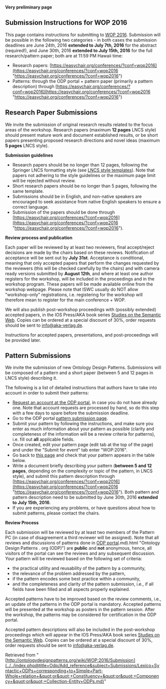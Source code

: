 __Very preliminary page__



##   Submission Instructions for WOP 2016


This page contains instructions for submitting to [WOP 2016](../../WOP/2016.1.md "WOP:2016"). Submission will be possible in the following two categories - in both cases the submission deadlines are June 24th, 2016 __extended to July 7th, 2016__ for the abstract (required!), and June 30th, 2016 __extended to July 15th, 2016__ for the full research/pattern paper; both are at 11:59 PM Hawaii time:



* Research papers: [https://easychair.org/conferences/?conf=wop2016](https://easychair.org/conferences/?conf=wop2016 "https://easychair.org/conferences/?conf=wop2016")
* Patterns: through the ODP portal + pattern paper (primarily a pattern description) through [https://easychair.org/conferences/?conf=wop2016](https://easychair.org/conferences/?conf=wop2016 "https://easychair.org/conferences/?conf=wop2016")


##   Research Paper Submissions


We invite the submission of original research results related to the focus areas of the workshop. Research papers (maximum __12 pages__ LNCS style) should present mature work and document established results, or be short papers presenting proposed research directions and novel ideas (maximum __5 pages__ LNCS style).


__Submission guidelines__



* Research papers should be no longer than 12 pages, following the Springer LNCS formatting style (see [LNCS style templates](http://www.springer.com/computer/lncs?SGWID=0-164-6-793341-0 "http://www.springer.com/computer/lncs?SGWID=0-164-6-793341-0")). Note that papers not adhering to the style guidelines or the maximum page limit will be rejected without review.
* Short research papers should be no longer than 5 pages, following the same template.
* Submissions should be in English, and non-native speakers are encouraged to seek assistance from native English speakers to ensure a correct language.
* Submission of the papers should be done through [https://easychair.org/conferences/?conf=wop2016](https://easychair.org/conferences/?conf=wop2016 "https://easychair.org/conferences/?conf=wop2016").


__Review process and publication__


Each paper will be reviewed by at least two reviewers, final accept/reject decisions are made by the chairs based on these reviews. Notification of acceptance will be sent out by __July 31st__. Acceptance is conditional, meaning that only accepted papers that perform the changes requested by the reviewers (this will be checked carefully by the chairs) and with camera ready versions submitted by __August 12th__, and where at least one author registers for the workshop, will be included in the proceedings and in the workshop program. These papers will be made available online from the workshop webpage. Please note that ISWC usually do NOT allow "workshop-only" registrations, i.e. registering for the workshop will therefore mean to register for the main conference + WOP.


We will also publish post-workshop proceedings with (possibly extended) accepted papers, in the IOS Press/AKA book series [Studies on the Semantic Web](http://www.semantic-web-studies.net/publications.htm "http://www.semantic-web-studies.net/publications.htm"). Copies can be ordered at a special discount of 30%, order requests should be sent to info@aka-verlag.de.


Instructions for accepted papers, presentations, and post-proceedings will be provided later.



##   Pattern Submissions


We invite the submission of new Ontology Design Patterns. Submissions will be composed of a pattern and a short paper (between 5 and 12 pages in LNCS style) describing it.


The following is a list of detailed instructions that authors have to take into account in order to submit their patterns: 



* [Request an account at the ODP portal](http://ontologydesignpatterns.org/wiki/Special:RequestAccount "Special:RequestAccount"), in case you do not have already one. Note that account requests are processed by hand, so do this step with a few days to spare before the submission deadline.
* Go to the ODP portal  [pattern submission page](../../Submissions/SubmitAPattern.md "Submissions:SubmitAPattern").
* Submit your pattern by following the instructions, and make sure you enter as much information about your pattern as possible (clarity and completeness of the information will be a review criteria for patterns), i.e. fill out __all__ applicable fields.
* Once created, edit your pattern page (edit tab at the top of the page) and under the "Submit for event" tab enter "WOP:2016".
* Go back to  [this page](../../index.php@title=Odp/Add_reference&subject=Submissions/Lexico+Syntactic+ODPs+corresponding+to+Simple+Part-Whole+relation+&quot;or&quot;+Constituency+&quot;or&quot;+Componency+&quot;or&quot;+Collection-Entity+ODPs.md#Pattern_Submissions "WOP:2016/Submission") and check that your pattern appears in the table below.
* Write a document briefly describing your pattern (__between 5 and 12 pages__, depending on the complexity or topic of the pattern, in LNCS style), and submit this pattern description through [https://easychair.org/conferences/?conf=wop2016](https://easychair.org/conferences/?conf=wop2016 "https://easychair.org/conferences/?conf=wop2016"). Both pattern and pattern description need to be submitted by June 30th, 2016 __extended to July 15th, 2016__.
* If you are experiencing any problems, or have questions about how to submit patterns, please contact the chairs.


__Review Process__


Each submission will be reviewed by at least two members of the Pattern PC (in case of disagreement a third reviewer will be assigned). Note that all reviews and discussions of patterns done in  [ODP portal](../../Ontology_Design_Patterns_._org_(ODP).md).md).html "Ontology Design Patterns . org (ODP)") are __public__ and __not__ anonymous, hence, all visitors of the portal can see the reviews and any subsequent discussion. Your pattern will be reviewed based on the following set of criteria:



* the practical utility and reusability of the pattern by a community,
* the relevance of the problem addressed by the pattern,
* if the pattern encodes some best practice within a community,
* and the completeness and clarity of the pattern submission, i.e., if all fields have been filled and all aspects properly explained.


Accepted patterns have to be improved based on the review comments, i.e., an update of the patterns in the ODP portal is mandatory. Accepted patterns will be presented at the workshop as posters in the pattern session. After the workshop, the patterns may be considered for certification in the ODP portal.


Accepted pattern descriptions will also be included in the post-workshop proceedings which will appear in the IOS Press/AKA book series [Studies on the Semantic Web](http://www.semantic-web-studies.net/publications.htm "http://www.semantic-web-studies.net/publications.htm"). Copies can be ordered at a special discount of 30%, order requests should be sent to info@aka-verlag.de.





Retrieved from "[http://ontologydesignpatterns.org/wiki/WOP:2016/Submission](../../index.php@title=Odp/Add_reference&subject=Submissions/Lexico+Syntactic+ODPs+corresponding+to+Simple+Part-Whole+relation+&quot;or&quot;+Constituency+&quot;or&quot;+Componency+&quot;or&quot;+Collection-Entity+ODPs.md)"